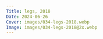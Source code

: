```yaml
---
Title: legs, 2018
Date: 2024-06-26
Cover: images/034-legs-2018.webp
Image: images/034-legs-2018@2x.webp
---
```

